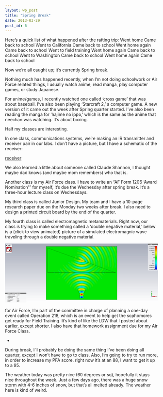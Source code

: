 ```yaml
---
layout: wp_post
title: "Spring Break"
date: 2013-03-29
post_id: 6
---
```

Here’s a quick list of what happened after the rafting trip:
Went home
Came back to school
Went to California
Came back to school
Went home again
Came back to school
Went to field training
Went home again
Came back to school
Went to Washington
Came back to school
Went home again
Came back to school

Now we’re all caught up; it’s currently Spring break.

Nothing much has happened recently, when I’m not doing schoolwork or Air Force related things, I usually watch anime, read manga, play computer games, or study Japanese.

For anime/games, I recently watched one called ‘cross game’ that was about baseball.  I’ve also been playing ‘Starcraft 2,’ a computer game.  A new version of it came out the week after Spring quarter started.  I’ve also been reading the manga for ‘hajime no ippo,’ which is the same as the anime that neechan was watching.  It’s about boxing.

Half my classes are interesting.

In one class, communications systems, we’re making an IR transmitter and receiver pair in our labs.  I don’t have a picture, but I have a schematic of the receiver:

[receiver](/media/receiver.pdf)

We also learned a little about someone called Claude Shannon, I thought maybe dad knows (and maybe mom remembers) who that is.

Another class is my Air Force class.   I have to write an  “AF Form 1206 ‘Award Nomination'” for myself, it’s due the Wednesday after spring break.  It’s a three-hour lecture class on Wednesdays.

My third class is called Junior Design.  My team and I have a 10-page research paper due on the Monday two weeks after break.  I also need to design a printed circuit board by the end of the quarter.

My fourth class is called electromagnetic metamaterials.  Right now, our class is trying to make something called a ‘double negative material,’ below is a (click to view animated) picture of a simulated electromagnic wave traveling through a double negative material.

![dng_l2_angled_DNG](/media/dng_l2_angled_dng.gif)

for Air Force, I’m part of the committee in charge of planning a one-day event called Operation 218, which is an event to help get the sophomores get ready for Field Training.  It’s kind of like the LDW that I posted about earlier, except shorter.  I also have that homework assignment due for my Air Force Class.

-

During break, I’ll probably be doing the same thing I’ve been doing all quarter, except I won’t have to go to class.  Also, I’m going to try to run more, in order to increase my PFA score.  right now it’s at an 88, I want to get it up to a 95.

The weather today was pretty nice (60 degrees or so), hopefully it stays nice throughout the week.  Just a few days ago, there was a huge snow storm with 4-6 inches of snow, but that’s all melted already.  The weather here is kind of weird.
